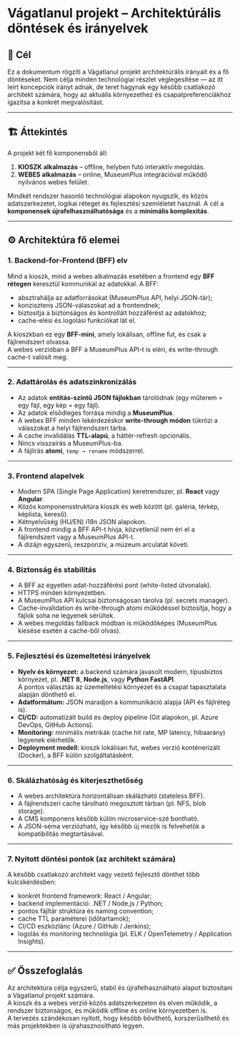 # Vágatlanul projekt – Architektúrális döntések és irányelvek

## 🎯 Cél
Ez a dokumentum rögzíti a Vágatlanul projekt architektúrális irányait és a fő döntéseket. 
Nem célja minden technológiai részlet véglegesítése — az itt leírt koncepciók irányt adnak, 
de teret hagynak egy később csatlakozó architekt számára, hogy az aktuális környezethez 
és csapatpreferenciákhoz igazítsa a konkrét megvalósítást.

---

## 🏗️ Áttekintés
A projekt két fő komponensből áll:
1. **KIOSZK alkalmazás** – offline, helyben futó interaktív megoldás.
2. **WEBES alkalmazás** – online, MuseumPlus integrációval működő nyilvános webes felület.

Mindkét rendszer hasonló technológiai alapokon nyugszik, és közös adatszerkezetet, 
logikai réteget és fejlesztési szemléletet használ. A cél a **komponensek újrafelhasználhatósága** 
és a **minimális komplexitás**.

---

## ⚙️ Architektúra fő elemei

### 1. Backend-for-Frontend (BFF) elv
Mind a kioszk, mind a webes alkalmazás esetében a frontend egy **BFF rétegen** keresztül 
kommunikál az adatokkal. A BFF:
- absztrahálja az adatforrásokat (MuseumPlus API, helyi JSON-tár);
- konzisztens JSON-válaszokat ad a frontendnek;
- biztosítja a biztonságos és kontrollált hozzáférést az adatokhoz;
- cache-elési és logolási funkciókat lát el.

A kioszkban ez egy **BFF-mini**, amely lokálisan, offline fut, és csak a fájlrendszert olvassa.  
A webes verzióban a BFF a MuseumPlus API-t is eléri, és write-through cache-t valósít meg.

---

### 2. Adattárolás és adatszinkronizálás
- Az adatok **entitás-szintű JSON fájlokban** tárolódnak (egy műterem = egy fájl, egy kép = egy fájl).
- Az adatok elsődleges forrása mindig a **MuseumPlus**.
- A webes BFF minden lekérdezéskor **write-through módon** tükrözi a válaszokat a helyi fájlrendszeri tárba.
- A cache invalidálás **TTL-alapú**, a háttér-refresh opcionális.
- Nincs visszaírás a MuseumPlus-ba.
- A fájlírás **atomi**, `temp → rename` módszerrel.

---

### 3. Frontend alapelvek
- Modern SPA (Single Page Application) keretrendszer, pl. **React** vagy **Angular**.
- Közös komponensstruktúra kioszk és web között (pl. galéria, térkép, képlista, kereső).
- Kétnyelvűség (HU/EN) i18n JSON alapokon.
- A frontend mindig a BFF API-t hívja, közvetlenül nem éri el a fájlrendszert vagy a MuseumPlus API-t.
- A dizájn egyszerű, reszponzív, a múzeum arculatát követi.

---

### 4. Biztonság és stabilitás
- A BFF az egyetlen adat-hozzáférési pont (white-listed útvonalak).
- HTTPS minden környezetben.
- A MuseumPlus API kulcsai biztonságosan tárolva (pl. secrets manager).
- Cache-invalidation és write-through atomi működéssel biztosítja, hogy a fájlok soha ne legyenek sérültek.
- A webes megoldás fallback módban is működőképes (MuseumPlus kiesése esetén a cache-ből olvas).

---

### 5. Fejlesztési és üzemeltetési irányelvek
- **Nyelv és környezet:** a backend számára javasolt modern, típusbiztos környezet, pl. **.NET 8**, **Node.js**, vagy **Python FastAPI**.  
  A pontos választás az üzemeltetési környezet és a csapat tapasztalata alapján dönthető el.
- **Adatformátum:** JSON maradjon a kommunikáció alapja (API és fájlréteg is).
- **CI/CD:** automatizált build és deploy pipeline (Git alapokon, pl. Azure DevOps, GitHub Actions).
- **Monitoring:** minimális metrikák (cache hit rate, MP latency, hibaarány) legyenek elérhetők.
- **Deployment modell:** kioszk lokálisan fut, webes verzió konténerizált (Docker), a BFF külön szolgáltatásként.

---

### 6. Skálázhatóság és kiterjeszthetőség
- A webes architektúra horizontálisan skálázható (stateless BFF).
- A fájlrendszeri cache tárolható megosztott tárban (pl. NFS, blob storage).
- A CMS komponens később külön microservice-szé bontható.
- A JSON-séma verziózható, így később új mezők is felvehetők a kompatibilitás megtartásával.

---

### 7. Nyitott döntési pontok (az architekt számára)
A később csatlakozó architekt vagy vezető fejlesztő dönthet több kulcskérdésben:
- konkrét frontend framework: React / Angular;
- backend implementáció: .NET / Node.js / Python;
- pontos fájltár struktúra és naming convention;
- cache TTL paraméterei (időtartamok);
- CI/CD eszközlánc (Azure / GitHub / Jenkins);
- logolás és monitoring technológia (pl. ELK / OpenTelemetry / Application Insights).

---

## ✅ Összefoglalás
Az architektúra célja egyszerű, stabil és újrafelhasználható alapot biztosítani a Vágatlanul projekt számára.  
A kioszk és a webes verzió közös adatszerkezeten és elven működik, a rendszer biztonságos, és működik offline és online környezetben is.  
A tervezés szándékosan nyitott, hogy később bővíthető, korszerűsíthető és más projektekben is újrahasznosítható legyen.
